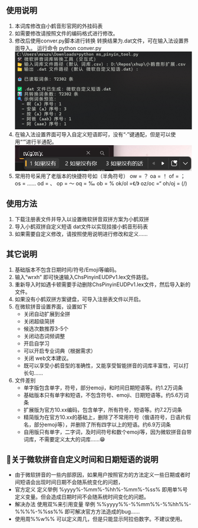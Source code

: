 ## 使用说明
1. 本词库修改自小鹤音形官网的外挂码表
2. 如需要修改请按照文件的编码格式进行修改。
3. 修改后使用conver.py脚本进行转换
   ​   转换结果为.dat文件，可在输入法设置界面导入。
      运行命令 python conver.py
   ![](images/屏幕截图2.png)
4. 在输入法设置界面可导入自定义短语即可，没有“·”键通配，但是可以使用“‘”进行半通配。
   ![](images/屏幕截图.png)
5. 常用符号采用了老版本的快捷符号如（半角符号）
   ow	= ？
   oa	= ！
   of = ；
   os = ……
   od = 、
   op = ～
   oq	= ‰
   ob	= %
   ok/ol	=《/》
   oz/oc	=“
   oh/oj = (/)
## 使用方法
1. 下载注册表文件并导入以设置微软拼音双拼方案为小鹤双拼
2. 导入小鹤双拼自定义短语 dat文件以实现挂接小鹤音形码表
3. 如果需要自定义修改，请按照使用说明进行修改和定义……

## 其它说明
1. 基础版本不包含日期时间/符号/Emoji等编码。
2. 输入“wrxh” 即可快速输入ChsPinyinEUDPv1.lex文件路径。
3. 重新导入时如遇卡顿需要手动删除ChsPinyinEUDPv1.lex文件，然后导入新的文件。
4. 如果没有小鹤双拼方案键盘，可导入注册表文件以开启。 
5. 在微软拼音设置界面，设置如下
   - 关闭自动扩展到全拼
   - 关闭超级简拼
   - 候选次数推荐3-5个
   - 关闭动态词频调整
   - 开启自学习
   - 可以开启专业词典（根据需求）
   - 关闭 web文本建议。  
   - 既可以享受小鹤音型的准确性，又能享受智能拼音的词库丰富性，可以打长句……
6. 文件差别
   - 单字版包含单字，符号，部分emoji，和时间日期短语等。约1.2万词条
   - 基础版本只有单字和短语，不包含符号、emoji、日期短语等。约5.6万词条
   - 扩展版为官方10.xx编码，包含单字，所有符号，短语等。约7.2万词条
   - 精简版为在官方10.xx的基础上，删除了不常用符号（俄语符号，日语片假名，部分emoji等），并删除了所有四字以上的短语。约6.9万词条
   - 自用版只有单字，二字词，及时间符号和数个emoji等，因为微软拼音自带词库，不需要定义太大的词库……😁
## 💖关于微软拼音自定义时间和日期短语的说明
   - 由于微软拼音的一些内部原因，如果用户按照官方的方法定义一些日期或者时间短语会出现时间日期不会随系统变化的问题，
   - 官方定义
      定义举例 %yyyy%-%mm%-%hh%-%mm%-%ss% 即用单%号定义变量。但会造成日期时间不会随系统时间变化的问题。
   - 解决办法
      使用双%来引用变量 举例 %%yyyy%%-%%mm%%-%%hh%%-%%%%-%%ss%% 即可解决官方方法造成的bug……
   - 使用周%%w%% 可以定义周几，但是只能显示阿拉伯数字。不建议使用。

